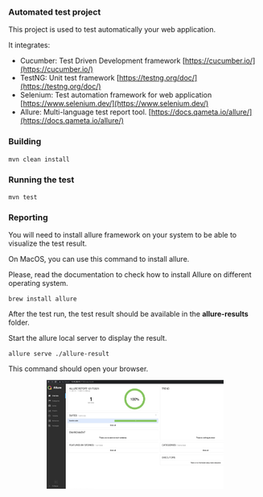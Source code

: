 ### Automated test project

This project is used to test automatically your web application.

It integrates:
- Cucumber: Test Driven Development framework [https://cucumber.io/](https://cucumber.io/)
- TestNG: Unit test framework [https://testng.org/doc/](https://testng.org/doc/)
- Selenium: Test automation framework for web application [https://www.selenium.dev/](https://www.selenium.dev/)
- Allure: Multi-language test report tool. [https://docs.qameta.io/allure/](https://docs.qameta.io/allure/)

### Building
```
mvn clean install
```

### Running the test
```
mvn test
```

### Reporting
You will need to install allure framework on your system to be able to visualize the test result.

On MacOS, you can use this command to install allure. 

Please, read the documentation to check how to install Allure on different operating system.

```
brew install allure
```


After the test run, the test result should be available in the  __allure-results__  folder.

Start the allure local server to display the result.

```
allure serve ./allure-result
```

This command should open your browser.

<img src="./doc/allure-reports.png" alt="Example of allure report" style="width:70%; display:block; margin-left: auto; margin-right: auto">



